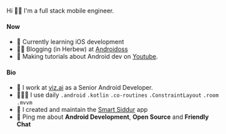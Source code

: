Hi 👋🏼 I'm a full stack mobile engineer.

#### Now
* 📱 Currently learning iOS development
* ✍🏼 Blogging (in Herbew) at [Androidoss](https://androidoss.vercel.app/)
* 🎥 Making tutorials about Android dev on [Youtube](https://www.youtube.com/channel/UC2csPs8wGIPbhv8mmRFX5zw).

#### Bio
* 🧠 I work at [viz.ai](https://www.viz.ai/) as a Senior Android Developer.
* 👨🏼‍💻 I use daily `.android` `.kotlin` `.co-routines` `.ConstraintLayout` `.room` `.mvvm`
* 📖 I created and maintain the [Smart Siddur](https://play.google.com/store/apps/details?id=com.karriapps.smartsiddurlite&hl=en&gl=US) app
* 📨 Ping me about **Android Development**, **Open Source** and **Friendly Chat**
